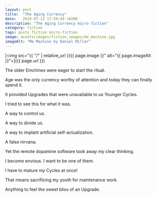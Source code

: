 ```yaml
---
layout: post
title:  "The Aging Currency"
date:   2019-07-13 17:59:40 +0200
description: "The Aging Currency micro fiction"
category: fiction
tags: posts fiction micro-fiction
image: assets/images/fiction_images/me_machine.jpg
imageAlt: "Me Machine by Daniel Miller"
---
```


[<img src="{{ "/" | relative_url  }}{{ page.image }}" alt="{{ page.imageAlt }}">]({{ page.url }})

The older Emchines were eager to start the ritual.

Age was the only currency worthy of attention and today they can finally spend it.

It provided Upgrades that were unavailable to us Younger Cycles.

I tried to see this for what it was.

A way to control us.

A way to divide us.

A way to implant artificial self-actualization.

A false nirvana.

Yet the remote dopamine software took away my clear thinking.

I become envious. I want to be one of them.

I have to mature my Cycles at once!

That means sacrificing my youth for maintenance work.

Anything to feel the sweet bliss of an Upgrade.
